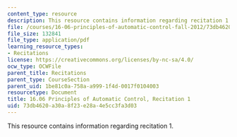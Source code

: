 ```yaml
---
content_type: resource
description: This resource contains information regarding recitation 1.
file: /courses/16-06-principles-of-automatic-control-fall-2012/73db4620a30a8f23e28a4e5cc3fa3d03_MIT16_06F12_Recitation_1.pdf
file_size: 132841
file_type: application/pdf
learning_resource_types:
- Recitations
license: https://creativecommons.org/licenses/by-nc-sa/4.0/
ocw_type: OCWFile
parent_title: Recitations
parent_type: CourseSection
parent_uid: 1be81c0a-758a-a999-1f4d-0017f0104003
resourcetype: Document
title: 16.06 Principles of Automatic Control, Recitation 1
uid: 73db4620-a30a-8f23-e28a-4e5cc3fa3d03
---
```

This resource contains information regarding recitation 1.